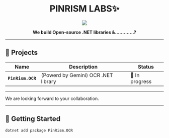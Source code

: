 <div align="center">
  
  # PINRISM LABS✨
  
  <img src="https://media3.giphy.com/media/v1.Y2lkPTc5MGI3NjExZDZiMThqZWVvc3Frb3FpOG11aXBpMTdoZXE0cXVzNHhyamRqc2ZwciZlcD12MV9pbnRlcm5hbF9naWZfYnlfaWQmY3Q9Zw/e24Cb2HMTo010bYB6G/giphy.gif" />

  **We build Open-source .NET libraries &.............?**
  
</div>

---

## 🔧 Projects

| Name | Description | Status |
|------|-------------|--------|
| **`PinRism.OCR`** |(Powerd by Gemini) OCR .NET library | 🚧 In progress |


---



We are looking forward to your collaboration.

---

## 🚀 Getting Started

```bash
dotnet add package PinRism.OCR
